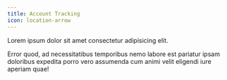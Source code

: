 ```yaml
---
title: Account Tracking
icon: location-arrow 
---
```


Lorem ipsum dolor sit amet consectetur adipisicing elit.

Error quod, ad necessitatibus temporibus nemo labore est pariatur ipsam doloribus expedita porro vero assumenda cum animi velit eligendi iure aperiam quae!
